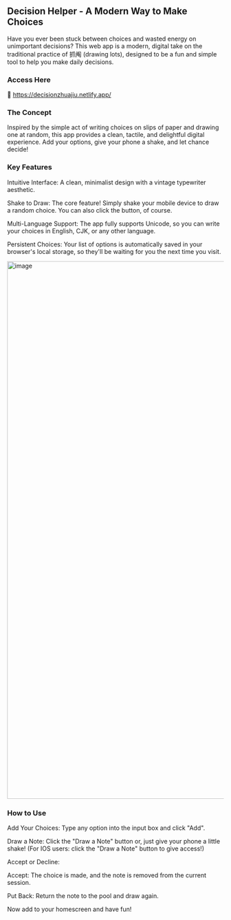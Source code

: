 ## Decision Helper - A Modern Way to Make Choices
Have you ever been stuck between choices and wasted energy on unimportant decisions? 
This web app is a modern, digital take on the traditional practice of 抓阄 (drawing lots), designed to be a fun and simple tool to help you make daily decisions.

### Access Here
🔗 https://decisionzhuajiu.netlify.app/

### The Concept
Inspired by the simple act of writing choices on slips of paper and drawing one at random, this app provides a clean, tactile, and delightful digital experience. Add your options, give your phone a shake, and let chance decide!

### Key Features
Intuitive Interface: A clean, minimalist design with a vintage typewriter aesthetic.

Shake to Draw: The core feature! Simply shake your mobile device to draw a random choice. You can also click the button, of course.

Multi-Language Support: The app fully supports Unicode, so you can write your choices in English, CJK, or any other language.

Persistent Choices: Your list of options is automatically saved in your browser's local storage, so they'll be waiting for you the next time you visit.

<img width="2492" height="1250" alt="image" src="https://github.com/user-attachments/assets/bffa6570-5dc4-4236-9f51-d67f178bf7d2" />

### How to Use
Add Your Choices: Type any option into the input box and click "Add".

Draw a Note: Click the "Draw a Note" button or, just give your phone a little shake! (For IOS users: click the "Draw a Note" button to give access!)

Accept or Decline:

Accept: The choice is made, and the note is removed from the current session.

Put Back: Return the note to the pool and draw again.

Now add to your homescreen and have fun!

